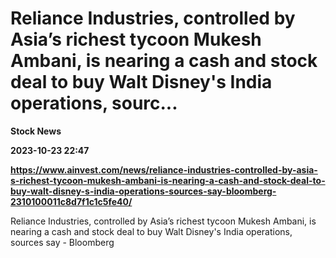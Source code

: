 # Reliance Industries, controlled by Asia’s richest tycoon Mukesh Ambani, is nearing a cash and stock deal to buy Walt Disney's India operations, sourc...
**Stock News**

**2023-10-23 22:47**

**https://www.ainvest.com/news/reliance-industries-controlled-by-asia-s-richest-tycoon-mukesh-ambani-is-nearing-a-cash-and-stock-deal-to-buy-walt-disney-s-india-operations-sources-say-bloomberg-2310100011c8d7f1c1c5fe40/**

Reliance Industries, controlled by Asia’s richest tycoon Mukesh Ambani, is nearing a cash and stock deal to buy Walt Disney's India operations, sources say - Bloomberg
